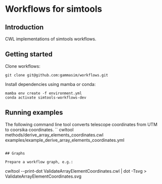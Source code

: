# Workflows for simtools

## Introduction

CWL implementations of simtools workflows.

## Getting started

Clone workflows:
```
git clone git@github.com:gammasim/workflows.git
```

Install dependencies using mamba or conda:
```
mamba env create -f environment.yml
conda activate simtools-workflows-dev
```

## Running examples

The following command line tool converts telescope coordinates from UTM to coorsika coordinates.
``
cwltool methods/derive_array_elements_coordinates.cwl examples/example_derive_array_elements_coordinates.yml
```

## Graphs

Prepare a workflow graph, e.g.:
```
cwltool --print-dot ValidateArrayElementCoordinates.cwl | dot -Tsvg > ValidateArrayElementCoordinates.svg
```
